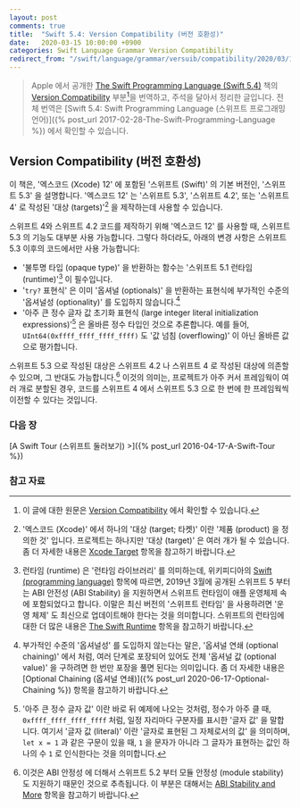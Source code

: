 ```yaml
---
layout: post
comments: true
title:  "Swift 5.4: Version Compatibility (버전 호환성)"
date:   2020-03-15 10:00:00 +0900
categories: Swift Language Grammar Version Compatibility
redirect_from: "/swift/language/grammar/versuib/compatibility/2020/03/15/Version-Compatibility.html"
---
```


> Apple 에서 공개한 [The Swift Programming Language (Swift 5.4)](https://docs.swift.org/swift-book/) 책의 [Version Compatibility](https://docs.swift.org/swift-book/GuidedTour/Compatibility.html) 부분[^Version-Compatibility]을 번역하고, 주석을 달아서 정리한 글입니다. 전체 번역은 [Swift 5.4: Swift Programming Language (스위프트 프로그래밍 언어)]({% post_url 2017-02-28-The-Swift-Programming-Language %}) 에서 확인할 수 있습니다.

## Version Compatibility (버전 호환성)

이 책은, '엑스코드 (Xcode) 12' 에 포함된 '스위프트 (Swift)' 의 기본 버전인, '스위프트 5.3' 을 설명합니다. '엑스코드 12' 는 '스위프트 5.3', '스위프트 4.2', 또는 '스위프트 4' 로 작성된 '대상 (targets)'[^targets] 을 제작하는데 사용할 수 있습니다.

스위프트 4와 스위프트 4.2 코드를 제작하기 위해 '엑스코드 12' 를 사용할 때, 스위프트 5.3 의 기능도 대부분 사용 가능합니다. 그렇다 하더라도, 아래의 변경 사항은 스위프트 5.3 이후의 코드에서만 사용 가능합니다:

* '불투명 타입 (opaque type)' 을 반환하는 함수는 '스위프트 5.1 런타임 (runtime)'[^swift-runtime] 이 필수입니다.
* '`try?` 표현식' 은 이미 '옵셔널 (optionals)' 을 반환하는 표현식에 부가적인 수준의 '옵셔널성 (optionality)' 를 도입하지 않습니다.[^level-of-optionality]
* '아주 큰 정수 글자 값 초기화 표현식 (large integer literal initialization expressions)'[^large-integer-literal] 은 올바른 정수 타입인 것으로 추론합니다. 예를 들어, `UInt64(0xffff_ffff_ffff_ffff)` 도 '값 넘침 (overflowing)' 이 아닌 올바른 값으로 평가합니다.

스위프트 5.3 으로 작성된 대상은 스위프트 4.2 나 스위프트 4 로 작성된 대상에 의존할 수 있으며, 그 반대도 가능합니다.[^depend-on] 이것의 의미는, 프로젝트가 아주 커서 프레임웍이 여러 개로 분할된 경우, 코드를 스위프트 4 에서 스위프트 5.3 으로 한 번에 한 프레임웍씩 이전할 수 있다는 것입니다.

### 다음 장

[A Swift Tour (스위프트 둘러보기) >]({% post_url 2016-04-17-A-Swift-Tour %})

### 참고 자료

[^Version-Compatibility]: 이 글에 대한 원문은 [Version Compatibility](https://docs.swift.org/swift-book/GuidedTour/Compatibility.html) 에서 확인할 수 있습니다.

[^swift-update]: 스위프트 5.3 은 2020-06-22 에 WWDC 20 에 맞춰서 발표 되었다가, 2020-09-16 일에 다시 갱신 되었습니다.

[^targets]: '엑스코드 (Xcode)' 에서 하나의 '대상 (target; 타켓)' 이란 '제품 (product) 을 정의한 것' 입니다. 프로젝트는 하나지만 '대상 (target)' 은 여러 개가 될 수 있습니다. 좀 더 자세한 내용은 [Xcode Target](https://developer.apple.com/library/archive/featuredarticles/XcodeConcepts/Concept-Targets.html) 항목을 참고하기 바랍니다.

[^swift-runtime]: 런타임 (runtime) 은 '런타임 라이브러리' 를 의미하는데, 위키피디아의 [Swift (programming language)](https://en.wikipedia.org/wiki/Swift_(programming_language)) 항목에 따르면, 2019년 3월에 공개된 스위프트 5 부터는 ABI 안전성 (ABI Stability)[^ABI-Stability] 을 지원하면서 스위프트 런타임이 애플 운영체제 속에 포함되었다고 합니다. 이말은 최신 버전의 '스위프트 런타임' 을 사용하려면 '운영 체제' 도 최신으로 업데이트해야 한다는 것을 의미합니다. 스위프트의 런타임에 대한 더 많은 내용은 [The Swift Runtime](https://github.com/apple/swift/blob/master/docs/Runtime.md) 항목을 참고하기 바랍니다.

[^ABI-Stability]: 스위프트의 ABI 안정성에 대해서는 [Evolving Swift On Apple Platforms After ABI Stability](https://swift.org/blog/abi-stability-and-apple/) 항목을 참고하기 바랍니다. 한글 자료로는 **Zedd02028** 님이 [ABI stability](https://zeddios.tistory.com/654) 라는 글에 정리를 잘 해두신 것 같습니다.

[^level-of-optionality]: 부가적인 수준의 '옵셔널성' 를 도입하지 않는다는 말은, '옵셔널 연쇄 (optional chaining)' 에서 처럼, 여러 단계로 포장되어 있어도 전체 '옵셔널 값 (optional value)' 을 구하려면 한 번만 포장을 풀면 된다는 의미입니다. 좀 더 자세한 내용은 [Optional Chaining (옵셔널 연쇄)]({% post_url 2020-06-17-Optional-Chaining %}) 항목을 참고하기 바랍니다.

[^large-integer-literal]: '아주 큰 정수 글자 값' 이란 바로 뒤 예제에 나오는 것처럼, 정수가 아주 클 때, `0xffff_ffff_ffff_ffff` 처럼, 일정 자리마다 구분자를 표시한 '글자 값' 을 말합니다. 여기서 '글자 값 (literal)' 이란 '글자로 표현된 그 자체로서의 값' 을 의미하며, `let x = 1` 과 같은 구문이 있을 때, `1` 을 문자가 아니라 그 글자가 표현하는 값인 하나의 수 `1` 로 인식한다는 것을 의미합니다.

[^depend-on]: 이것은 ABI 안정성[^ABI-Stability] 에 더해서 스위프트 5.2 부터 모듈 안정성 (module stability) 도 지원하기 때문인 것으로 추측됩니다. 이 부분은 대해서는 [ABI Stability and More](https://swift.org/blog/abi-stability-and-more/) 항목을 참고하기 바랍니다.
